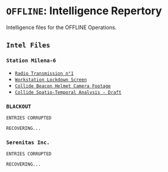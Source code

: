 # ``OFFLINE``: Intelligence Repertory

Intelligence files for the OFFLINE Operations.

## ``Intel Files``

### ``Station Milena-6``

* [``Radio Transmission n°1``](/intel/milena-6/radio-transmission-1.md)
* [``Workstation Lockdown Screen``](/intel/milena-6/workstation-lockdown-screen.md)
* [``Collide Beacon Helmet Camera Footage``](/intel/milena-6/collide-beacon-helmetcam.md)
* [``Collide Spatio-Temporal Analysis - Draft``](/intel/milena-6/collide-spatio-temporal-analysis.md)

### ``BLACKOUT``

```plaintext
ENTRIES CORRUPTED

RECOVERING...
```

### ``Serenitas Inc.``

```plaintext
ENTRIES CORRUPTED

RECOVERING...
```
